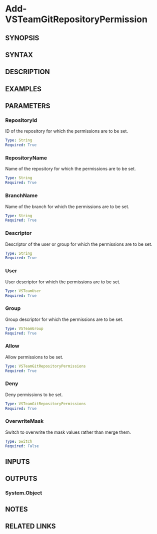 <!-- #include "./common/header.md" -->

# Add-VSTeamGitRepositoryPermission

## SYNOPSIS

<!-- #include "./synopsis/Add-VSTeamGitRepositoryPermission.md" -->

## SYNTAX

## DESCRIPTION

<!-- #include "./synopsis/Add-VSTeamGitRepositoryPermission.md" -->

## EXAMPLES

## PARAMETERS

### RepositoryId

ID of the repository for which the permissions are to be set.

```yaml
Type: String
Required: True
```

### RepositoryName

Name of the repository for which the permissions are to be set.

```yaml
Type: String
Required: True
```

### BranchName

Name of the branch for which the permissions are to be set.

```yaml
Type: String
Required: True
```

### Descriptor

Descriptor of the user or group for which the permissions are to be set.

```yaml
Type: String
Required: True
```

### User

User descriptor for which the permissions are to be set.

```yaml
Type: VSTeamUser
Required: True
```

### Group

Group descriptor for which the permissions are to be set.

```yaml
Type: VSTeamGroup
Required: True
```

### Allow

Allow permissions to be set.

```yaml
Type: VSTeamGitRepositoryPermissions
Required: True
```

### Deny

Deny permissions to be set.

```yaml
Type: VSTeamGitRepositoryPermissions
Required: True
```

### OverwriteMask

Switch to overwrite the mask values rather than merge them.

```yaml
Type: Switch
Required: False
```

<!-- #include "./params/projectName.md" -->

## INPUTS

## OUTPUTS

### System.Object

## NOTES

<!-- #include "./common/prerequisites.md" -->

## RELATED LINKS
